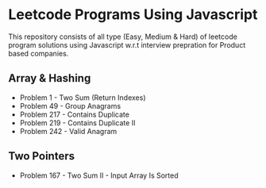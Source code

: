 # Leetcode Programs Using Javascript

This repository consists of all type (Easy, Medium & Hard) of leetcode program solutions using Javascript w.r.t interview prepration for Product based companies.

## Array & Hashing
- Problem 1 - Two Sum (Return Indexes)
- Problem 49 - Group Anagrams
- Problem 217 - Contains Duplicate
- Problem 219 - Contains Duplicate II
- Problem 242 - Valid Anagram

## Two Pointers
- Problem 167 - Two Sum II - Input Array Is Sorted
